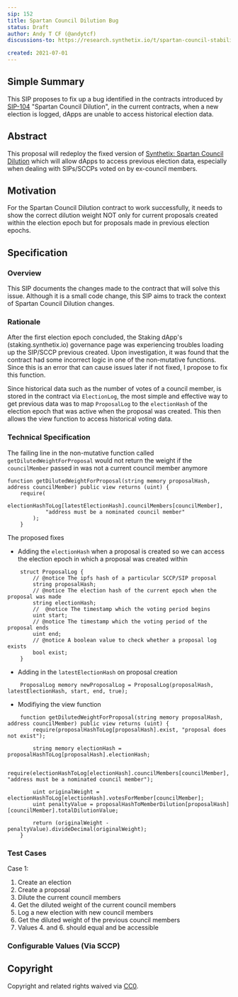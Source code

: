 ```yaml
---
sip: 152
title: Spartan Council Dilution Bug
status: Draft
author: Andy T CF (@andytcf)
discussions-to: https://research.synthetix.io/t/spartan-council-stability-liquidity/243/5

created: 2021-07-01
---
```


<!--You can leave these HTML comments in your merged SIP and delete the visible duplicate text guides, they will not appear and may be helpful to refer to if you edit it again. This is the suggested template for new SIPs. Note that an SIP number will be assigned by an editor. When opening a pull request to submit your SIP, please use an abbreviated title in the filename, `sip-draft_title_abbrev.md`. The title should be 44 characters or less.-->

## Simple Summary

<!--"If you can't explain it simply, you don't understand it well enough." Simply describe the outcome the proposed changes intend to achieve. This should be non-technical and accessible to a casual community member.-->

This SIP proposes to fix up a bug identified in the contracts introduced by [SIP-104](./sip-104.md) "Spartan Council Dilution", in the current contracts, when a new election is logged, dApps are unable to access historical election data.

## Abstract

<!--A short (~200 word) description of the proposed change, the abstract should clearly describe the proposed change. This is what *will* be done if the SIP is implemented, not *why* it should be done or *how* it will be done. If the SIP proposes deploying a new contract, write, "we propose to deploy a new contract that will do x".-->

This proposal will redeploy the fixed version of [Synthetix: Spartan Council Dilution](https://etherscan.io/address/0x30Ba359FE295E311D24BcCb1502c7a6e89Fb2100) which will allow dApps to access previous election data, especially when dealing with SIPs/SCCPs voted on by ex-council members.

## Motivation

<!--This is the problem statement. This is the *why* of the SIP. It should clearly explain *why* the current state of the protocol is inadequate.  It is critical that you explain *why* the change is needed, if the SIP proposes changing how something is calculated, you must address *why* the current calculation is inaccurate or wrong. This is not the place to describe how the SIP will address the issue!-->

For the Spartan Council Dilution contract to work successfully, it needs to show the correct dilution weight NOT only for current proposals created within the election epoch but for proposals made in previous election epochs.

## Specification

<!--The specification should describe the syntax and semantics of any new feature, there are five sections
1. Overview
2. Rationale
3. Technical Specification
4. Test Cases
5. Configurable Values
-->

### Overview

<!--This is a high level overview of *how* the SIP will solve the problem. The overview should clearly describe how the new feature will be implemented.-->

This SIP documents the changes made to the contract that will solve this issue. Although it is a small code change, this SIP aims to track the context of Spartan Council Dilution changes.

### Rationale

<!--This is where you explain the reasoning behind how you propose to solve the problem. Why did you propose to implement the change in this way, what were the considerations and trade-offs. The rationale fleshes out what motivated the design and why particular design decisions were made. It should describe alternate designs that were considered and related work. The rationale may also provide evidence of consensus within the community, and should discuss important objections or concerns raised during discussion.-->

After the first election epoch concluded, the Staking dApp's (staking.synthetix.io) governance page was experiencing troubles loading up the SIP/SCCP previous created. Upon investigation, it was found that the contract had some incorrect logic in one of the non-mutative functions. Since this is an error that can cause issues later if not fixed, I propose to fix this function.

Since historical data such as the number of votes of a council member, is stored in the contract via `ElectionLog`, the most simple and effective way to get previous data was to map `ProposalLog` to the `electionHash` of the election epoch that was active when the proposal was created. This then allows the view function to access historical voting data.

### Technical Specification

<!--The technical specification should outline the public API of the changes proposed. That is, changes to any of the interfaces Synthetix currently exposes or the creations of new ones.-->

The failing line in the non-mutative function called `getDilutedWeightForProposal` would not return the weight if the `councilMember` passed in was not a current council member anymore

```
function getDilutedWeightForProposal(string memory proposalHash, address councilMember) public view returns (uint) {
    require(
            electionHashToLog[latestElectionHash].councilMembers[councilMember],
            "address must be a nominated council member"
        );
    }
```

The proposed fixes

- Adding the `electionHash` when a proposal is created so we can access the election epoch in which a proposal was created within

```
    struct ProposalLog {
        // @notice The ipfs hash of a particular SCCP/SIP proposal
        string proposalHash;
        // @notice The election hash of the current epoch when the proposal was made
        string electionHash;
        //  @notice The timestamp which the voting period begins
        uint start;
        // @notice The timestamp which the voting period of the proposal ends
        uint end;
        // @notice A boolean value to check whether a proposal log exists
        bool exist;
    }

```

- Adding in the `latestElectionHash` on proposal creation

```
    ProposalLog memory newProposalLog = ProposalLog(proposalHash, latestElectionHash, start, end, true);
```

- Modifiying the view function

```
    function getDilutedWeightForProposal(string memory proposalHash, address councilMember) public view returns (uint) {
        require(proposalHashToLog[proposalHash].exist, "proposal does not exist");

        string memory electionHash = proposalHashToLog[proposalHash].electionHash;

        require(electionHashToLog[electionHash].councilMembers[councilMember], "address must be a nominated council member");

        uint originalWeight = electionHashToLog[electionHash].votesForMember[councilMember];
        uint penaltyValue = proposalHashToMemberDilution[proposalHash][councilMember].totalDilutionValue;

        return (originalWeight - penaltyValue).divideDecimal(originalWeight);
    }
```

### Test Cases

<!--Test cases for an implementation are mandatory for SIPs but can be included with the implementation..-->

Case 1:

1. Create an election
2. Create a proposal
3. Dilute the current council members
4. Get the diluted weight of the current council members
5. Log a new election with new council members
6. Get the diluted weight of the previous council members
7. Values 4. and 6. should equal and be accessible

### Configurable Values (Via SCCP)

<!--Please list all values configurable via SCCP under this implementation.-->

## Copyright

Copyright and related rights waived via [CC0](https://creativecommons.org/publicdomain/zero/1.0/).
